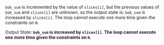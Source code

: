 `bob_sum` is incremented by the value of `slices[i]`, but the previous values of `bob_sum` and `slices[i]` are unknown, so the output state is: `bob_sum` is increased by `slices[i]`. The loop cannot execute one more time given the constraints on `N`.

Output State: **`bob_sum` is increased by `slices[i]`. The loop cannot execute one more time given the constraints on `N`.**